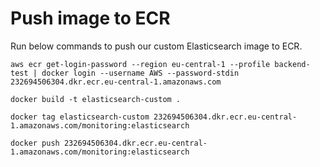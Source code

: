 # Push image to ECR
Run below commands to push our custom Elasticsearch image to ECR.
```
aws ecr get-login-password --region eu-central-1 --profile backend-test | docker login --username AWS --password-stdin 232694506304.dkr.ecr.eu-central-1.amazonaws.com
```

```
docker build -t elasticsearch-custom .
```

```
docker tag elasticsearch-custom 232694506304.dkr.ecr.eu-central-1.amazonaws.com/monitoring:elasticsearch
```

```
docker push 232694506304.dkr.ecr.eu-central-1.amazonaws.com/monitoring:elasticsearch
```